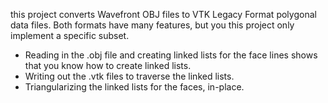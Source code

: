  this project converts Wavefront OBJ files to VTK Legacy Format polygonal data files. Both formats have many features, but you this project only implement a specific subset.

- Reading in the .obj file and creating linked lists for the face lines shows that you know how to create linked lists.
- Writing out the .vtk files to traverse the linked lists.
- Triangularizing the linked lists for the faces, in-place.
